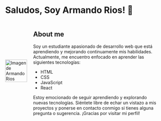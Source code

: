 # Saludos, Soy Armando Rios! 👋

<div style="display: flex; align-items: center;">
  <div style="flex-basis: 50%; max-width: 200px;">
    <img src="URL_DE_LA_IMAGEN" alt="Imagen de Armando Rios" style="width: 100%;">
  </div>
  <div style="flex-grow: 1; padding-left: 20px;">
    <h2>About me</h2>
    <p>Soy un estudiante apasionado de desarrollo web que está aprendiendo y mejorando continuamente mis habilidades. Actualmente, me encuentro enfocado en aprender las siguientes tecnologías:</p>
    <ul>
      <li>HTML</li>
      <li>CSS</li>
      <li>JavaScript</li>
      <li>React</li>
    </ul>
    <p>Estoy emocionado de seguir aprendiendo y explorando nuevas tecnologías. Siéntete libre de echar un vistazo a mis proyectos y ponerse en contacto conmigo si tienes alguna pregunta o sugerencia. ¡Gracias por visitar mi perfil!</p>
  </div>
</div>
